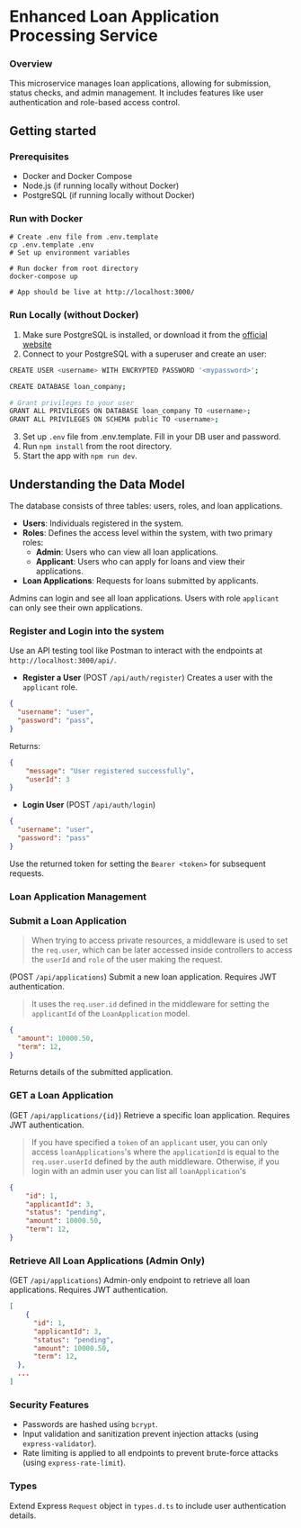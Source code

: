 # Enhanced Loan Application Processing Service

### Overview
This microservice manages loan applications, allowing for submission, status checks, and admin management. It includes features like user authentication and role-based access control.

## Getting started
### Prerequisites
- Docker and Docker Compose
- Node.js (if running locally without Docker)
- PostgreSQL (if running locally without Docker)

### Run with Docker
```
# Create .env file from .env.template
cp .env.template .env
# Set up environment variables

# Run docker from root directory
docker-compose up

# App should be live at http://localhost:3000/
```

### Run Locally (without Docker)
1. Make sure PostgreSQL is installed, or download it from the [official website](https://www.postgresql.org/download/)
2. Connect to your PostgreSQL with a superuser and create an user:
```bash
CREATE USER <username> WITH ENCRYPTED PASSWORD '<mypassword>';

CREATE DATABASE loan_company;

# Grant privileges to your user
GRANT ALL PRIVILEGES ON DATABASE loan_company TO <username>;
GRANT ALL PRIVILEGES ON SCHEMA public TO <username>;
```
3. Set up `.env` file from .env.template. Fill in your DB user and password.
4. Run `npm install` from the root directory.
5. Start the app with `npm run dev`.

## Understanding the Data Model
The database consists of three tables: users, roles, and loan applications.
- **Users**: Individuals registered in the system.
- **Roles**: Defines the access level within the system, with two primary roles:
  - **Admin**: Users who can view all loan applications.
  - **Applicant**: Users who can apply for loans and view their applications.
- **Loan Applications**: Requests for loans submitted by applicants.

Admins can login and see all loan applications. Users with role `applicant` can only see their own applications.

### Register and Login into the system
Use an API testing tool like Postman to interact with the endpoints at `http://localhost:3000/api/`.

- **Register a User** (POST `/api/auth/register`)
Creates a user with the `applicant` role.
```json
{
  "username": "user",
  "password": "pass",
}
```
Returns: 
```json
{
    "message": "User registered successfully",
    "userId": 3
}
```

- **Login User** (POST `/api/auth/login`)
```json
{
  "username": "user",
  "password": "pass"
}
```
Use the returned token for setting the `Bearer <token>` for subsequent requests.

### Loan Application Management
### Submit a Loan Application
> When trying to access private resources, a middleware is used to set the `req.user`, which can be later accessed inside controllers to access the `userId` and `role` of the user making the request.

(POST `/api/applications`) Submit a new loan application. Requires JWT authentication.

> It uses the `req.user.id` defined in the middleware for setting the `applicantId` of the `LoanApplication` model.
> 
```json
{
  "amount": 10000.50,
  "term": 12,
}
```
Returns details of the submitted application.
### GET a Loan Application
(GET `/api/applications/{id}`) Retrieve a specific loan application. Requires JWT authentication.

> If you have specified a `token` of an `applicant` user, you can only access `loanApplications`'s where the `applicationId` is equal to the `req.user.userId` defined by the auth middleware. Otherwise, if you login with an admin user you can list all `loanApplication`'s

```json
{
    "id": 1,
    "applicantId": 3,
    "status": "pending",
    "amount": 10000.50,
    "term": 12,
}
```

### Retrieve All Loan Applications (Admin Only)
(GET `/api/applications`) Admin-only endpoint to retrieve all loan applications. Requires JWT authentication.

```json
[
    {
      "id": 1,
      "applicantId": 3,
      "status": "pending",
      "amount": 10000.50,
      "term": 12,
  },
  ...
]
```

### Security Features
- Passwords are hashed using `bcrypt`.
- Input validation and sanitization prevent injection attacks (using `express-validator`).
- Rate limiting is applied to all endpoints to prevent brute-force attacks (using `express-rate-limit`).

### Types
Extend Express `Request` object in `types.d.ts` to include user authentication details.
